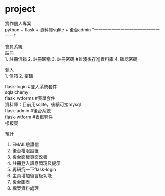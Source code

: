 # project

實作個人專案  
python + flask + 資料庫sqlite + 後台admin
"一一一一一一一一一一一一一一一一一"

會員系統  
註冊  
    1. 註冊信箱
    2. 註冊暱稱
    3. 註冊密碼 #雜湊後存進資料庫
    4. 確認密碼
  
登入  
    1. 信箱
    2. 密碼

flask-login #登入系統套件  
sqlalchemy  
flask_wtforms #表單套件  
資料庫：目前用sqlite，後續可接mysql  
flask-admin #後台系統  
flask-wtform #表單套件  
樣板頁

預計
1. EMAIL驗證信
2. 後台權限設置
3. 後台面板頁面改善
4. 註冊登入訊息閃現及提示
5. 再研究一下flask-login
6. 主頁增加留言板功能
7. 後台圖表
8. 檔案資料處理